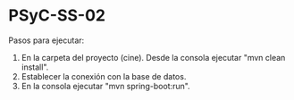 # PSyC-SS-02

Pasos para ejecutar:

  1. En la carpeta del proyecto (cine). Desde la consola ejecutar "mvn clean install".
  2. Establecer la conexión con la base de datos.
  3. En la consola ejecutar "mvn spring-boot:run".
